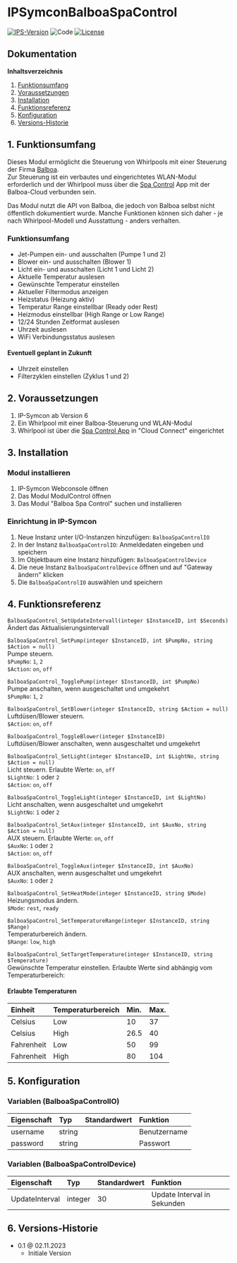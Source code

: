 # IPSymconBalboaSpaControl

[![IPS-Version](https://img.shields.io/badge/Symcon_Version-6+-red.svg)](https://www.symcon.de/service/dokumentation/entwicklerbereich/sdk-tools/sdk-php/)
![Code](https://img.shields.io/badge/Code-PHP-blue.svg)
[![License](https://img.shields.io/badge/License-CC%20BY--NC--SA%204.0-green.svg)](https://creativecommons.org/licenses/by-nc-sa/4.0/)

## Dokumentation

**Inhaltsverzeichnis**

1. [Funktionsumfang](#1-funktionsumfang)
2. [Voraussetzungen](#2-voraussetzungen)
3. [Installation](#3-installation)
4. [Funktionsreferenz](#4-funktionsreferenz)
5. [Konfiguration](#5-konfiguartion)
6. [Versions-Historie](#7-versions-historie)

## 1. Funktionsumfang

Dieses Modul ermöglicht die Steuerung von Whirlpools mit einer Steuerung der Firma [Balboa](https://balboawater.com/).  
Zur Steuerung ist ein verbautes und eingerichtetes WLAN-Modul erforderlich und der Whirlpool muss über die [Spa Control](https://apps.apple.com/de/app/spa-control-bwa/id469882268) App mit der Balboa-Cloud verbunden sein.  

Das Modul nutzt die API von Balboa, die jedoch von Balboa selbst nicht öffentlich dokumentiert wurde.
Manche Funktionen können sich daher - je nach Whirlpool-Modell und Ausstattung - anders verhalten.

### Funktionsumfang

- Jet-Pumpen ein- und ausschalten (Pumpe 1 und 2)
- Blower ein- und ausschalten (Blower 1)
- Licht ein- und ausschalten (Licht 1 und Licht 2)
- Aktuelle Temperatur auslesen
- Gewünschte Temperatur einstellen
- Aktueller Filtermodus anzeigen
- Heizstatus (Heizung aktiv)
- Temperatur Range einstellbar (Ready oder Rest)
- Heizmodus einstellbar (High Range or Low Range)
- 12/24 Stunden Zeitformat auslesen
- Uhrzeit auslesen
- WiFi Verbindungsstatus auslesen

#### Eventuell geplant in Zukunft

 - Uhrzeit einstellen
 - Filterzyklen einstellen (Zyklus 1 und 2)

## 2. Voraussetzungen

1. IP-Symcon ab Version 6
2. Ein Whirlpool mit einer Balboa-Steuerung und WLAN-Modul
3. Whirlpool ist über die [Spa Control App](https://apps.apple.com/de/app/spa-control-bwa/id469882268) in "Cloud Connect" eingerichtet

## 3. Installation

### Modul installieren

1. IP-Symcon Webconsole öffnen
2. Das Modul ModulControl öffnen
3. Das Modul "Balboa Spa Control" suchen und installieren

### Einrichtung in IP-Symcon

1. Neue Instanz unter I/O-Instanzen hinzufügen: `BalboaSpaControlIO`
2. In der Instanz `BalboaSpaControlIO`: Anmeldedaten eingeben und speichern
3. Im Objektbaum eine Instanz hinzufügen: `BalboaSpaControlDevice`
4. Die neue Instanz `BalboaSpaControlDevice` öffnen und auf "Gateway ändern" klicken
5. Die `BalboaSpaControlIO` auswählen und speichern

## 4. Funktionsreferenz

`BalboaSpaControl_SetUpdateIntervall(integer $InstanceID, int $Seconds)`<br>
Ändert das Aktualisierungsintervall

`BalboaSpaControl_SetPump(integer $InstanceID, int $PumpNo, string $Action = null)`<br>
Pumpe steuern.  
`$PumpNo`: `1`, `2`  
`$Action`: `on`, `off`

`BalboaSpaControl_TogglePump(integer $InstanceID, int $PumpNo)`<br>
Pumpe anschalten, wenn ausgeschaltet und umgekehrt  
`$PumpNo`: `1`, `2`  

`BalboaSpaControl_SetBlower(integer $InstanceID, string $Action = null)`<br>
Luftdüsen/Blower steuern.  
`$Action`: `on`, `off`

`BalboaSpaControl_ToggleBlower(integer $InstanceID)`<br>
Luftdüsen/Blower anschalten, wenn ausgeschaltet und umgekehrt

`BalboaSpaControl_SetLight(integer $InstanceID, int $LightNo, string $Action = null)`<br>
Licht steuern. Erlaubte Werte: `on`, `off`  
`$LightNo`: `1` oder `2`  
`$Action`: `on`, `off`

`BalboaSpaControl_ToggleLight(integer $InstanceID, int $LightNo)`<br>
Licht anschalten, wenn ausgeschaltet und umgekehrt  
`$LightNo`: `1` oder `2`

`BalboaSpaControl_SetAux(integer $InstanceID, int $AuxNo, string $Action = null)`<br>
AUX steuern. Erlaubte Werte: `on`, `off`  
`$AuxNo`: `1` oder `2`  
`$Action`: `on`, `off`

`BalboaSpaControl_ToggleAux(integer $InstanceID, int $AuxNo)`<br>
AUX anschalten, wenn ausgeschaltet und umgekehrt  
`$AuxNo`: `1` oder `2`

`BalboaSpaControl_SetHeatMode(integer $InstanceID, string $Mode)`<br>
Heizungsmodus ändern.  
`$Mode`: `rest`, `ready`

`BalboaSpaControl_SetTemperatureRange(integer $InstanceID, string $Range)`<br>
Temperaturbereich ändern.  
`$Range`: `low`, `high`

`BalboaSpaControl_SetTargetTemperature(integer $InstanceID, string $Temperature)`<br>
Gewünschte Temperatur einstellen. Erlaubte Werte sind abhängig vom Temperaturbereich:  

#### Erlaubte Temperaturen  

| Einheit    | Temperaturbereich | Min. | Max. |
|:-----------|:------------------|:-----|:-----|
| Celsius    | Low               | 10   | 37   |
| Celsius    | High              | 26.5 | 40   |
| Fahrenheit | Low               | 50   | 99   | 
| Fahrenheit | High              | 80   | 104  | 


## 5. Konfiguration

### Variablen (BalboaSpaControlIO)

| Eigenschaft | Typ     | Standardwert | Funktion          |
|:------------| :------ | :----------- |:------------------|
| username    | string  |              | Benutzername      |
| password    | string  |              | Passwort          |

### Variablen (BalboaSpaControlDevice)

| Eigenschaft    | Typ     | Standardwert | Funktion                    |
|:---------------|:--------|:-------------|:----------------------------|
| UpdateInterval | integer | 30           | Update Interval in Sekunden |

## 6. Versions-Historie

- 0.1 @ 02.11.2023
	- Initiale Version  